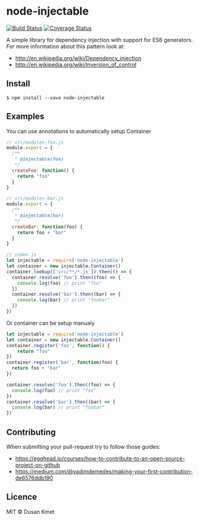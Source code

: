 # node-injectable

[![Build Status](https://travis-ci.org/dkMorlok/node-injectable.svg?branch=master)](https://travis-ci.org/dkMorlok/node-injectable)
[![Coverage Status](https://coveralls.io/repos/github/dkMorlok/node-injectable/badge.svg)](https://coveralls.io/github/dkMorlok/node-injectable)

A simple library for dependency injection with support for ES6 generators. For more information about this pattern look at:
* http://en.wikipedia.org/wiki/Dependency_injection
* http://en.wikipedia.org/wiki/Inversion_of_control


## Install

`$ npm install --save node-injectable`

## Examples

You can use annotations to automatically setup Container
```js
// src/modules-foo.js
module.export = {
  /**
   * @injectable(foo)
   */
  createFoo: function() {
    return "foo"
  }
}

// src/modules-bar.js
module.export = {
  /**
   * @injectable(bar)
   */
  createBar: function(foo) {
    return foo + "bar"
  }
}

// index.js
let injectable = require('node-injectable')
let container = new injectable.Container()
container.lookup(['src/**/*.js']).then(() => {
  container.resolve('foo').then((foo) => {
    console.log(foo) // print "foo"
  })
  container.resolve('bar').then((bar) => {
    console.log(bar) // print "foobar"
  })
})
```

Or container can be setup manualy
```js
let injectable = require('node-injectable')
let container = new injectable.Container()
container.register('foo', function() {
	return "foo"
})
container.register('bar', function(foo) {
  return foo + "bar"
})

container.resolve('foo').then((foo) => {
  console.log(foo) // print "foo"
})
container.resolve('bar').then((bar) => {
  console.log(bar) // print "foobar"
})
```


## Contributing

When submitting your pull-request try to follow those guides:
* https://egghead.io/courses/how-to-contribute-to-an-open-source-project-on-github
* https://medium.com/@vadimdemedes/making-your-first-contribution-de6576ddb190


## Licence

MIT © Dusan Kmet
